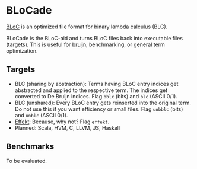 # BLoCade

[BLoC](https://github.com/marvinborner/bloc) is an optimized file format
for binary lambda calculus (BLC).

BLoCade is the BLoC-aid and turns BLoC files back into executable files
(targets). This is useful for [bruijn](https://bruijn.marvinborner.de),
benchmarking, or general term optimization.

## Targets

-   BLC (sharing by abstraction): Terms having BLoC entry indices get
    abstracted and applied to the respective term. The indices get
    converted to De Bruijn indices. Flag `bblc` (bits) and `blc` (ASCII
    0/1).
-   BLC (unshared): Every BLoC entry gets reinserted into the original
    term. Do not use this if you want efficiency or small files. Flag
    `unbblc` (bits) and `unblc` (ASCII 0/1).
-   [Effekt](https://effekt-lang.org): Because, why not? Flag `effekt`.
-   Planned: Scala, HVM, C, LLVM, JS, Haskell

## Benchmarks

To be evaluated.
